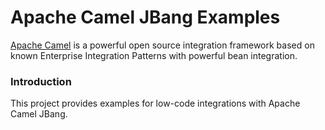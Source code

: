 # Apache Camel JBang Examples

[Apache Camel](http://camel.apache.org/) is a powerful open source integration framework based on known
Enterprise Integration Patterns with powerful bean integration.

### Introduction

This project provides examples for low-code integrations with Apache Camel JBang.
